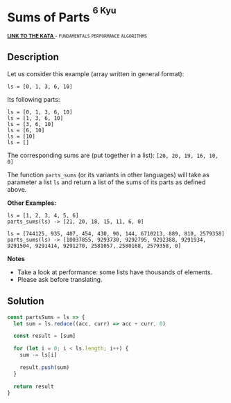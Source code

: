 <h1>Sums of Parts <sup><sup>6 Kyu</sup></sup></h1>

<sup>
  <a href="https://www.codewars.com/kata/5ce399e0047a45001c853c2b">
    <strong>LINK TO THE KATA</strong>
  </a> - <code>FUNDAMENTALS</code> <code>PERFORMANCE</code> <code>ALGORITHMS</code>
</sup>

## Description

Let us consider this example (array written in general format):

`ls = [0, 1, 3, 6, 10]`

Its following parts:

```
ls = [0, 1, 3, 6, 10]
ls = [1, 3, 6, 10]
ls = [3, 6, 10]
ls = [6, 10]
ls = [10]
ls = []
```

The corresponding sums are (put together in a list): `[20, 20, 19, 16, 10, 0]`

The function `parts_sums` (or its variants in other languages) will take as parameter a list `ls` and return a list of the sums of its parts as defined above.

**Other Examples:**

```
ls = [1, 2, 3, 4, 5, 6]
parts_sums(ls) -> [21, 20, 18, 15, 11, 6, 0]

ls = [744125, 935, 407, 454, 430, 90, 144, 6710213, 889, 810, 2579358]
parts_sums(ls) -> [10037855, 9293730, 9292795, 9292388, 9291934, 9291504, 9291414, 9291270, 2581057, 2580168, 2579358, 0]
```

**Notes**

- Take a look at performance: some lists have thousands of elements.
- Please ask before translating.

## Solution

```javascript
const partsSums = ls => {
  let sum = ls.reduce((acc, curr) => acc + curr, 0)

  const result = [sum]

  for (let i = 0; i < ls.length; i++) {
    sum -= ls[i]

    result.push(sum)
  }

  return result
}
```
